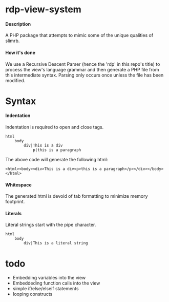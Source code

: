 # rdp-view-system

#### Description
A PHP package that attempts to mimic some of the unique qualities of slimrb. 

#### How it's done
We use a Recursive Descent Parser (hence the 'rdp' in this repo's title) to process the view's language grammar and then generate a PHP file from this intermediate syntax. Parsing only occurs once unless the file has been modified. 

# Syntax
#### Indentation
Indentation is required to open and close tags. 
```
html
	body
		div|This is a div
			p|this is a paragraph
```
The above code will generate the following html:
```
<html><body><div>This is a div<p>this is a paragraph</p></div></body></html>
```
#### Whitespace
The generated html is devoid of tab formatting to minimize memory footprint.
#### Literals
Literal strings start with the pipe character. 
```
html
	body
		div|This is a literal string
```
# todo
* Embedding variables into the view 
* Embeddeding function calls into the view
* simple if/else/elseif statements
* looping constructs
